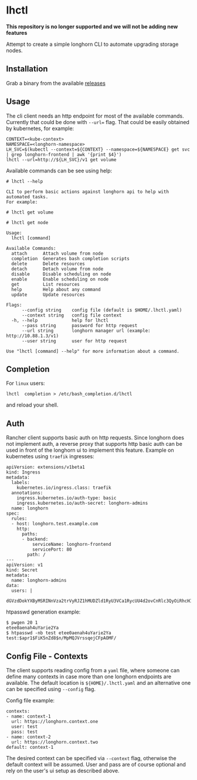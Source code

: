 # lhctl

**This repository is no longer supported and we will not be adding new features**

Attempt to create a simple longhorn CLI to automate upgrading storage nodes.

## Installation

Grab a binary from the available [releases](https://github.com/utilitywarehouse/lhctl/releases)

## Usage

The cli client needs an http endpoint for most of the available commands.
Currently that could be done with `--url=` flag. That could be easily obtained
by kubernetes, for example:

```
CONTEXT=<kube-context>
NAMESPACE=<longhorn-namespace>
LH_SVC=$(kubectl --context=${CONTEXT} --namespace=${NAMESPACE} get svc | grep longhorn-frontend | awk '{print $4}')
lhctl --url=http://${LH_SVC}/v1 get volume
```

Available commands can be see using help:

```
# lhctl --help

CLI to perform basic actions against longhorn api to help with
automated tasks.
For example:

# lhctl get volume

# lhctl get node

Usage:
  lhctl [command]

Available Commands:
  attach      Attach volume from node
  completion  Generates bash completion scripts
  delete      Delete resources
  detach      Detach volume from node
  disable     Disable scheduling on node
  enable      Enable scheduling on node
  get         List resources
  help        Help about any command
  update      Update resources

Flags:
      --config string    config file (default is $HOME/.lhctl.yaml)
      --context string   config file context
  -h, --help             help for lhctl
      --pass string      password for http request
      --url string       longhorn manager url (example: http://10.88.1.3/v1)
      --user string      user for http request

Use "lhctl [command] --help" for more information about a command.
```

## Completion

For `linux` users:
```
lhctl  completion > /etc/bash_completion.d/lhctl 
```

and reload your shell.

## Auth

Rancher client supports basic auth on http requests. Since longhorn does not
implement auth, a reverse proxy that supports http basic auth can be used in
front of the longhorn ui to implement this feature. Example on kubernetes using
`traefik` ingresses:

```
apiVersion: extensions/v1beta1
kind: Ingress
metadata:
  labels:
    kubernetes.io/ingress.class: traefik
  annotations:
    ingress.kubernetes.io/auth-type: basic
    ingress.kubernetes.io/auth-secret: longhorn-admins
  name: longhorn
spec:
  rules:
  - host: longhorn.test.example.com
    http:
      paths:
      - backend:
          serviceName: longhorn-frontend
          servicePort: 80
        path: /
---
apiVersion: v1
kind: Secret
metadata:
  name: longhorn-admins
data:
  users: |
    dGVzdDokYXByMSRINnVza2trVyRJZ1hMUDZld1RyU3VCa1RycUU4d2ovCnRlc3QyOiRhcHIxJGQ5aHI5SEJCJDRIeHdnVWlyM0hQNEVzZ2dQL1FObzAK
```

htpasswd generation example:
```
$ pwgen 20 1
etee0aenah4uYarie2Ya
$ htpasswd -nb test etee0aenah4uYarie2Ya
test:$apr1$FiK5nZd8$n/MpMQJVrssqejCFpAOMF/
```

## Config File - Contexts

The client supports reading config from a `yaml` file, where someone can define
many contexts in case more than one longhorn endpoints are available. The
default location is `${HOME}/.lhctl.yaml` and an alternative one can be
specified using `--config` flag.

Config file example:

```
contexts:
- name: context-1
  url: https://longhorn.context.one
  user: test
  pass: test
- name: context-2
  url: https://longhorn.context.two
default: context-1
```

The desired context can be specified via `--context` flag, otherwise the default
context will be assumed.
User and pass are of course optional and rely on the user's ui setup as
described above.
